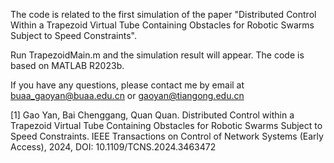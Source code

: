 The code is related to the first simulation of the paper "Distributed Control Within a Trapezoid Virtual Tube Containing Obstacles for Robotic Swarms Subject to Speed Constraints".

Run TrapezoidMain.m and the simulation result will appear. The code is based on MATLAB R2023b.

If you have any questions, please contact me by email at buaa_gaoyan@buaa.edu.cn or gaoyan@tiangong.edu.cn

[1] Gao Yan, Bai Chenggang, Quan Quan. Distributed Control within a Trapezoid Virtual Tube Containing Obstacles for Robotic Swarms Subject to Speed Constraints. IEEE Transactions on Control of Network Systems (Early Access), 2024, DOI: 10.1109/TCNS.2024.3463472



